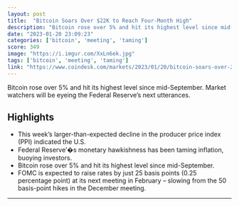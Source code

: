```yaml
---
layout: post
title:  "Bitcoin Soars Over $22K to Reach Four-Month High"
description: "Bitcoin rose over 5% and hit its highest level since mid-September. Market watchers will be eyeing the Federal Reserve’s next utterances."
date: "2023-01-20 23:09:23"
categories: ['bitcoin', 'meeting', 'taming']
score: 349
image: "https://i.imgur.com/XxLn6ek.jpg"
tags: ['bitcoin', 'meeting', 'taming']
link: "https://www.coindesk.com/markets/2023/01/20/bitcoin-soars-over-22k-to-reach-four-month-high/"
---
```


Bitcoin rose over 5% and hit its highest level since mid-September. Market watchers will be eyeing the Federal Reserve’s next utterances.

## Highlights

- This week’s larger-than-expected decline in the producer price index (PPI) indicated the U.S.
- Federal Reserve’�s monetary hawkishness has been taming inflation, buoying investors.
- Bitcoin rose over 5% and hit its highest level since mid-September.
- FOMC is expected to raise rates by just 25 basis points (0.25 percentage point) at its next meeting in February – slowing from the 50 basis-point hikes in the December meeting.

---

